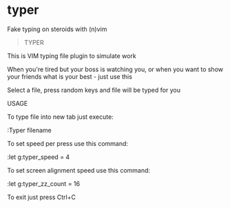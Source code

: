 # typer
Fake typing on steroids with (n)vim 

>TYPER

  This is VIM typing file plugin to simulate work

  When you're tired but your boss is watching you, or when you want to 
  show your friends what is your best - just use this

  Select a file, press random keys and file will be typed for you 

USAGE

To type file into new tab just execute:

  :Typer filename

To set speed per press use this command:

  :let g:typer_speed    = 4
	
To set screen alignment speed use this command:

  :let g:typer_zz_count = 16

To exit just press Ctrl+C
